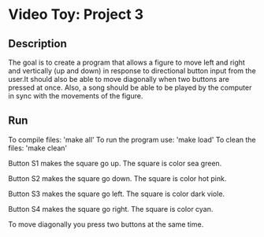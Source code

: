 # Video Toy: Project 3

## Description

The goal is to create a program that allows a figure to move left and right and vertically (up and down) in response to directional button input from the user.It should also be able to move diagonally when two buttons are pressed at once. Also, a song should be able to be played by the computer in sync with the movements of the figure.


## Run

To compile files:         'make all'
To run the program use:   'make load'
To clean the files:       'make clean'

Button S1 makes the square go up.
The square is color sea green.

Button S2 makes the square go down.
The square is color hot pink.

Button S3 makes the square go left.
The square is color dark viole.

Button S4  makes the square go right.
The square is color cyan.

To move diagonally you press two buttons at the same time.
